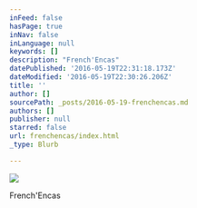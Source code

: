 ```yaml
---
inFeed: false
hasPage: true
inNav: false
inLanguage: null
keywords: []
description: "French'Encas"
datePublished: '2016-05-19T22:31:18.173Z'
dateModified: '2016-05-19T22:30:26.206Z'
title: ''
author: []
sourcePath: _posts/2016-05-19-frenchencas.md
authors: []
publisher: null
starred: false
url: frenchencas/index.html
_type: Blurb

---
```

![](https://the-grid-user-content.s3-us-west-2.amazonaws.com/46f9deed-c6db-41d8-bc6d-b2b8b92c8298.jpg)

French'Encas